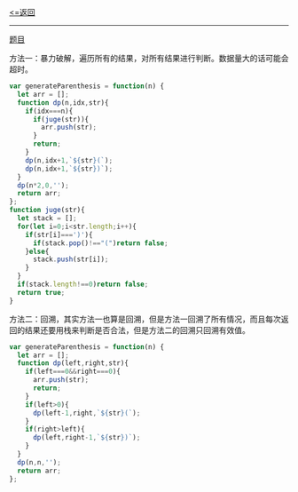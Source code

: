 [<=返回](./index.md)
<hr/>

[题目](https://leetcode.cn/problems/generate-parentheses/)


方法一：暴力破解，遍历所有的结果，对所有结果进行判断。数据量大的话可能会超时。
```js
var generateParenthesis = function(n) {
  let arr = [];
  function dp(n,idx,str){
    if(idx===n){
      if(juge(str)){
        arr.push(str);
      }
      return;
    }
    dp(n,idx+1,`${str}(`);
    dp(n,idx+1,`${str})`);
  }
  dp(n*2,0,'');
  return arr;
};
function juge(str){
  let stack = [];
  for(let i=0;i<str.length;i++){
    if(str[i]===')'){
      if(stack.pop()!=="(")return false;
    }else{
      stack.push(str[i]);
    }
  }
  if(stack.length!==0)return false;
  return true;
}
```

方法二：回溯，其实方法一也算是回溯，但是方法一回溯了所有情况，而且每次返回的结果还要用栈来判断是否合法，但是方法二的回溯只回溯有效值。
```js
var generateParenthesis = function(n) {
  let arr = [];
  function dp(left,right,str){
    if(left===0&&right===0){
      arr.push(str);
      return;
    }
    if(left>0){
      dp(left-1,right,`${str}(`);
    }
    if(right>left){
      dp(left,right-1,`${str})`);
    }
  }
  dp(n,n,'');
  return arr;
};
```
